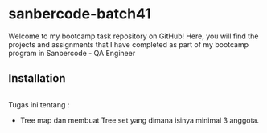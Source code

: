 # sanbercode-batch41
Welcome to my bootcamp task repository on GitHub! Here, you will find the projects and assignments that I have completed as part of my bootcamp program in Sanbercode - QA Engineer

## Installation
```bash

```
Tugas ini tentang :
- Tree map dan membuat Tree set yang dimana isinya minimal 3 anggota.
